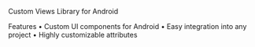 Custom Views Library for Android

Features
	• Custom UI components for Android
	• Easy integration into any project
	• Highly customizable attributes
